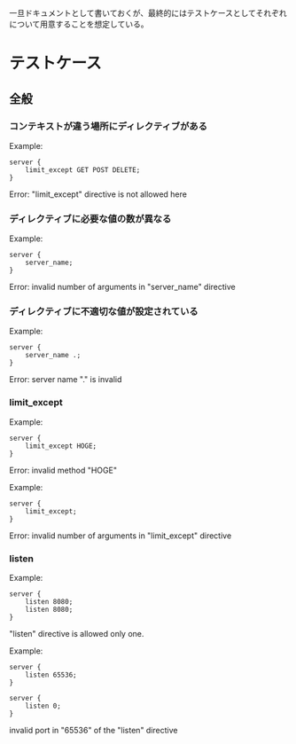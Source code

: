 一旦ドキュメントとして書いておくが、最終的にはテストケースとしてそれぞれについて用意することを想定している。

# テストケース

## 全般

### コンテキストが違う場所にディレクティブがある

Example:

```
server {
    limit_except GET POST DELETE;
}
```

Error:
"limit_except" directive is not allowed here

### ディレクティブに必要な値の数が異なる

Example:

```
server {
    server_name;
}
```

Error:
invalid number of arguments in "server_name" directive

### ディレクティブに不適切な値が設定されている

Example:

```
server {
    server_name .;
}
```

Error:
server name "." is invalid

<!-- ### 同コンテキストにディレクティブが重複して存在する

Example:

```
server {
    server_name hoge1.com;
    server_name hoge2.com;
}
```

Error:
duplicate "server_name" in server context -->

### limit_except

Example:

```
server {
    limit_except HOGE;
}
```

Error:
invalid method "HOGE"

Example:

```
server {
    limit_except;
}
```

Error:
invalid number of arguments in "limit_except" directive

### listen

Example:

```
server {
	listen 8080;
	listen 8080;
}
```

"listen" directive is allowed only one.

Example:

```
server {
	listen 65536;
}

server {
	listen 0;
}
```

invalid port in "65536" of the "listen" directive
